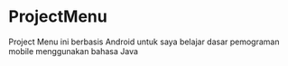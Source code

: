 # ProjectMenu
Project Menu ini berbasis Android untuk saya belajar dasar pemograman mobile menggunakan bahasa Java
